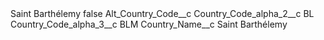 <?xml version="1.0" encoding="UTF-8"?>
<CustomMetadata xmlns="http://soap.sforce.com/2006/04/metadata" xmlns:xsi="http://www.w3.org/2001/XMLSchema-instance" xmlns:xsd="http://www.w3.org/2001/XMLSchema">
    <label>Saint Barthélemy</label>
    <protected>false</protected>
    <values>
        <field>Alt_Country_Code__c</field>
        <value xsi:nil="true"/>
    </values>
    <values>
        <field>Country_Code_alpha_2__c</field>
        <value xsi:type="xsd:string">BL</value>
    </values>
    <values>
        <field>Country_Code_alpha_3__c</field>
        <value xsi:type="xsd:string">BLM</value>
    </values>
    <values>
        <field>Country_Name__c</field>
        <value xsi:type="xsd:string">Saint Barthélemy</value>
    </values>
</CustomMetadata>
